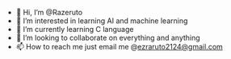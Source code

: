 - 👋 Hi, I’m @Razeruto
- 👀 I’m interested in learning AI and machine learning 
- 🌱 I’m currently learning C language 
- 💞️ I’m looking to collaborate on everything and anything 
- 📫 How to reach me just email me @ezraruto2124@gmail.com

<!---
Razeruto/Razeruto is a ✨ special ✨ repository because its `README.md` (this file) appears on your GitHub profile.
You can click the Preview link to take a look at your changes.
--->
